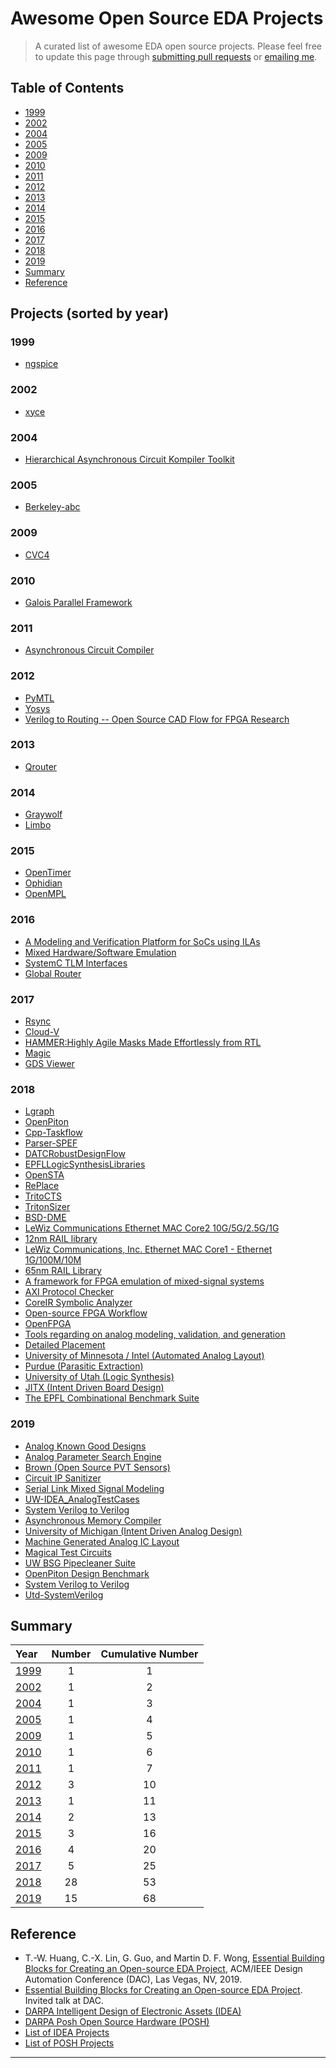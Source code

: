 # Awesome Open Source EDA Projects
> A curated list of awesome EDA open source projects. 
Please feel free to update this page through [submitting pull requests][GitHub pull requests] or [emailing me][email me].

## Table of Contents
* [1999](#1999) 
* [2002](#2002) 
* [2004](#2004) 
* [2005](#2005) 
* [2009](#2009) 
* [2010](#2010) 
* [2011](#2011) 
* [2012](#2012) 
* [2013](#2013) 
* [2014](#2014) 
* [2015](#2015) 
* [2016](#2016) 
* [2017](#2017) 
* [2018](#2018) 
* [2019](#2019) 
* [Summary](#summary) 
* [Reference](#reference)


## Projects (sorted by year)

### 1999
* [ngspice](https://github.com/imr/ngspice)

### 2002
* [xyce](https://xyce.sandia.gov/)

### 2004
* [Hierarchical Asynchronous Circuit Kompiler Toolkit](https://github.com/fangism/hackt)

### 2005
* [Berkeley-abc](https://github.com/berkeley-abc/abc)

### 2009
* [CVC4](https://github.com/CVC4/CVC4)

### 2010
* [Galois Parallel Framework](https://github.com/IntelligentSoftwareSystems/Galois)

### 2011
* [Asynchronous Circuit Compiler](https://github.com/asyncvlsi/act)

### 2012
* [PyMTL](https://github.com/cornell-brg/pymtl)
* [Yosys](https://github.com/YosysHQ/yosys2012)
* [Verilog to Routing -- Open Source CAD Flow for FPGA Research](https://github.com/verilog-to-routing/vtr-verilog-to-routing)

### 2013
* [Qrouter](http://opencircuitdesign.com/qrouter/2013)

### 2014
* [Graywolf](https://github.com/rubund/graywolf2014)
* [Limbo](https://github.com/limbo018/Limbo)

### 2015
* [OpenTimer](https://github.com/OpenTimer/OpenTimer)
* [Ophidian](https://gitlab.com/eclufsc/ophidian)
* [OpenMPL](https://github.com/limbo018/OpenMPL)
 

### 2016
* [A Modeling and Verification Platform for SoCs using ILAs](https://github.com/Bo-Yuan-Huang/ILAng)
* [Mixed Hardware/Software Emulation](https://github.com/Xilinx/systemctlm-cosim-demo)
* [SystemC TLM Interfaces](https://github.com/Xilinx/libsystemctlm-soc)
* [Global Router](https://github.com/krzhu/BoxRouter)

### 2017
* [Rsync](https://github.com/RsynTeam/rsyn-x)
* [Cloud-V](https://github.com/Cloud-V)
* [HAMMER:Highly Agile Masks Made Effortlessly from RTL](https://github.com/ucb-bar/hammer)
* [Magic](https://github.com/libresilicon/magic-8.22017)
* [GDS Viewer](https://github.com/KLayout/klayout)


### 2018
* [Lgraph](https://github.com/masc-ucsc/lgraph)
* [OpenPiton](https://github.com/PrincetonUniversity/openpiton)
* [Cpp-Taskflow](https://github.com/cpp-taskflow/cpp-taskflow)
* [Parser-SPEF](https://github.com/OpenTimer/Parser-SPEF)
* [DATCRobustDesignFlow](https://github.com/jinwookjungs/datc_robust_design_flow)
* [EPFLLogicSynthesisLibraries](https://github.com/lsils/lstools-showcase?)
* [OpenSTA](https://github.com/abk-openroad/OpenSTA)
* [RePlace](https://github.com/abk-openroad/RePlAce)
* [TritoCTS](https://github.com/abk-openroad/TritonCTS)
* [TritonSizer](https://github.com/abk-openroad/TritonSizer)
* [BSD-DME](https://github.com/abk-openroad/BST-DME	)
* [LeWiz Communications Ethernet MAC Core2 10G/5G/2.5G/1G](https://github.com/lewiz-support/LMAC_CORE2)
* [12nm RAIL library](https://github.com/rail-posh/rail12)
* [LeWiz Communications, Inc. Ethernet MAC Core1 - Ethernet 1G/100M/10M](https://github.com/lewiz-support/LMAC_CORE1)
* [65nm RAIL Library](https://github.com/rail-posh/rail65)
* [A framework for FPGA emulation of mixed-signal systems](https://github.com/sgherbst/anasymod)
* [AXI Protocol Checker](https://github.com/upscale-project/case-studies/tree/master/axi)
* [CoreIR Symbolic Analyzer](https://github.com/cristian-mattarei/CoSA)
* [Open-source FPGA Workflow](https://github.com/PrincetonUniversity/prga)
* [OpenFPGA](https://github.com/LNIS-Projects/OpenFPGA)
* [Tools regarding on analog modeling, validation, and generation](https://github.com/StanfordVLSI/DaVE)
* [Detailed Placement](https://github.com/sanggido/OpenDP)
* [University of Minnesota / Intel (Automated Analog Layout)](https://github.com/ALIGN-analoglayout/ALIGN-public)
* [Purdue (Parasitic Extraction)](https://github.com/purdue-onchip/gds2Para)
* [University of Utah (Logic Synthesis)](https://github.com/LNIS-Projects/LSOracle)
* [JITX (Intent Driven Board Design)](https://github.com/JITx-Inc/darpa-idea)
* [The EPFL Combinational Benchmark Suite](https://github.com/lsils/benchmarks)


### 2019
* [Analog Known Good Designs](https://github.com/USCPOSH/AMS_KGD)
* [Analog Parameter Search Engine](https://github.com/USCPOSH/AMPSE)
* [Brown (Open Source PVT Sensors)](https://github.com/scale-lab/PVTsensors)
* [Circuit IP Sanitizer](https://github.com/USCPOSH/Sanitizer)
* [Serial Link Mixed Signal Modeling](https://github.com/upscale-project/hslink_phy)
* [UW-IDEA_AnalogTestCases](https://github.com/uwidea/UW-IDEA_AnalogTestCases)
* [System Verilog to Verilog](https://github.com/umich-cadre/sv2v)
* [Asynchronous Memory Compiler](https://github.com/asyncvlsi/AMC)
* [University of Michigan (Intent Driven Analog Design)](https://github.com/idea-fasoc/datasheet-scrubber)
* [Machine Generated Analog IC Layout](https://github.com/magical-eda/MAGICAL)
* [Magical Test Circuits](https://github.com/magical-eda/MAGICAL-CIRCUITS)
* [UW BSG Pipecleaner Suite](https://github.com/bespoke-silicon-group/bsg_pipeclean_suite)
* [OpenPiton Design Benchmark](https://github.com/PrincetonUniversity/OPDB)
* [System Verilog to Verilog](https://github.com/bespoke-silicon-group/bsg_sv2v)
* [Utd-SystemVerilog](https://github.com/billswartz7/utd-SystemVerilog)


## Summary

| Year | Number | Cumulative Number |
| :--- |  :---:  | :---: |
| [1999](#1999) | 1  | 1 |    
| [2002](#2002) | 1  | 2 | 
| [2004](#2004) | 1  | 3 | 
| [2005](#2005) | 1  | 4 | 
| [2009](#2009) | 1  | 5 | 
| [2010](#2010) | 1  | 6 | 
| [2011](#2011) | 1  | 7 | 
| [2012](#2012) | 3  | 10 | 
| [2013](#2013) | 1  | 11 | 
| [2014](#2014) | 2  | 13 | 
| [2015](#2015) | 3  | 16 | 
| [2016](#2016) | 4  | 20 | 
| [2017](#2017) | 5  | 25 | 
| [2018](#2018) | 28  | 53 | 
| [2019](#2019) | 15  | 68 | 


## Reference
* T.-W. Huang, C.-X. Lin, G. Guo, and Martin D. F. Wong, [Essential Building Blocks for Creating an Open-source EDA Project][DAC19 paper], ACM/IEEE Design Automation Conference (DAC), Las Vegas, NV, 2019.
* [Essential Building Blocks for Creating an Open-source EDA Project][DAC19 slides]. Invited talk at DAC.
* [DARPA Intelligent Design of Electronic Assets (IDEA)][DARPA IDEA] 
* [DARPA Posh Open Source Hardware (POSH)][DARPA POSH]
* [List of IDEA Projects][DARPA IDEA GitHub] 
* [List of POSH Projects][DARPA POSH GitHub]


* * *

[GitHub pull requests]:  https://github.com/clin99/awesome-eda/pulls
[email me]:              mailto:twh760812@gmail.com 
[DAC19 slides]:          https://tsung-wei-huang.github.io/talk/dac19-invited.pdf 
[DAC19 paper]:           https://tsung-wei-huang.github.io/papers/dac19-invited.pdf
[DARPA IDEA]:            https://www.darpa.mil/program/intelligent-design-of-electronic-assets  
[DARPA POSH]:            https://www.darpa.mil/program/posh-open-source-hardware
[DARPA IDEA GitHub]:     https://github.com/aolofsson/IDEA 
[DARPA POSH GitHub]:     https://github.com/aolofsson/POSH


